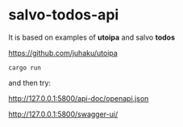 # salvo-todos-api

It is based on examples of **utoipa** and salvo **todos**

https://github.com/juhaku/utoipa

```
cargo run
```

and then try:

http://127.0.0.1:5800/api-doc/openapi.json

http://127.0.0.1:5800/swagger-ui/
